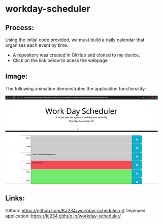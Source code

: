 # workday-scheduler

## Process:

Using the initial code provided, we must build a daily calendar that organises each event by time.

- A repository was created in GitHub and cloned to my device.
- Click on the link below to acess the webpage

## Image:

The following animation demonstrates the application functionality:

![A user clicks on slots on the color-coded calendar and edits the events.](./Assets/05-third-party-apis-homework-demo.gif)

## Links:

Github: https://github.com/KJ234/workday-scheduler.git
Deployed application: https://kj234.github.io/workday-scheduler/

